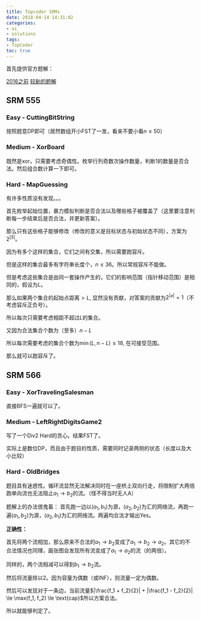 ```yaml
---
title: Topcoder SRMs
date: 2018-04-14 14:31:02
categories:
- oi
- solutions
tags:
- TopCoder
toc: true
---
```


首先提供官方题解：

[2016之前](https://apps.topcoder.com/wiki/display/tc/Algorithm+Problem+Set+Analys)
[较新的题解](https://www.topcoder.com/blog/tag/srm/)

<!--- more --->


## SRM 555

### Easy - CuttingBitString

按照题意DP即可（居然数组开小FST了一发，看来不要小看$n \le 50$）

### Medium - XorBoard

既然是xor，只需要考虑奇偶性。枚举行列奇数次操作数量，判断1的数量是否合法。然后组合数计算一下即可。

### Hard - MapGuessing

有许多性质没有发现。。。

首先枚举起始位置，暴力模拟判断是否合法以及哪些格子被覆盖了（这里要注意判断每一步结束后是否合法，并更新答案）。

那么只有这些格子能够修改（修改的意义是目标状态与初始状态不同），方案为$2 ^ {|S|}$。

因为有多个这样的集合，它们之间有交集，所以需要跑容斥。

但是这样的集合最多有字符串长度个，$n \le 36$。所以常规容斥不能做。

但是考虑这些集合是由同一套操作产生的，它们的影响范围（指针移动范围）是相同的，假设为$L$。

那么如果两个集合的起始点距离$> L$, 显然没有贡献，对答案的贡献为$2 ^ {|\varnothing|} = 1$（不考虑容斥正负号）。

所以每次只需要考虑相距不超过$L$的集合。

又因为合法集合个数为（至多）$n - L$

所以每次需要考虑的集合个数为$\min(L, n - L) \le 18$, 在可接受范围。

那么就可以跑容斥了。

## SRM 566

### Easy - XorTravelingSalesman

直接BFS一遍就可以了。

### Medium - LeftRightDigitsGame2

写了一个Div2 Hard的贪心。结果FST了。

实际上是数位DP，而且由于题目的性质，需要同时记录两侧的状态（长度以及大小比较）

### Hard - OldBridges

题目具有迷惑性。循环流显然无法解决同时在一座桥上双向行走，将限制扩大两倍跑单向流也无法阻止$a_1 \rightarrow b_2$的流。（怪不得当时无人A）

题解上的办法很鬼畜： 首先跑一边以$(a_1, b_1)$为源，$(a_2, b_2)$为汇的网络流，再跑一遍$(a_1, b_2)$为源，$(a_2, b_1)$为汇的网络流。两遍均合法才输出Yes。

**正确性：**

首先将两个流相加，那么原来不合法的$a_1 \rightarrow b_2$变成了$a_1 \rightarrow b_2 \rightarrow a_2$。其它的不合法情况也同理，画张图会发现所有流变成了$a_1 \rightarrow a_2$的流（的两倍）。

同样的，两个流相减可以得到$b_1 \rightarrow b_2$流。

然后将流量除以2。因为容量为偶数（或INF），则流量一定为偶数。

然后可以发现对于一条边，当前流量$|\frac{f_1 + f_2}{2}| + |\frac{f_1 - f_2}{2}| \le \max(f_1, f_2) \le \text{cap}$所以方案合法。

所以就能够判定了。

